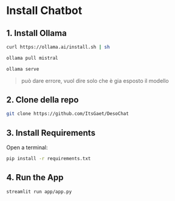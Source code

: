 # Install Chatbot

## 1. Install Ollama

```bash
curl https://ollama.ai/install.sh | sh
```

```bash
ollama pull mistral
```

```bash
ollama serve
```
>può dare errore, vuol dire solo che è gia esposto il modello

## 2. Clone della repo

```bash
git clone https://github.com/ItsGaet/DesoChat
```

## 3. Install Requirements

Open a terminal:

```bash
pip install -r requirements.txt
```

## 4. Run the App

```bash
streamlit run app/app.py
```